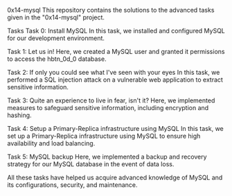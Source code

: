 0x14-mysql
This repository contains the solutions to the advanced tasks given in the "0x14-mysql" project.

Tasks
Task 0: Install MySQL
In this task, we installed and configured MySQL for our development environment.

Task 1: Let us in!
Here, we created a MySQL user and granted it permissions to access the hbtn_0d_0 database.

Task 2: If only you could see what I've seen with your eyes
In this task, we performed a SQL injection attack on a vulnerable web application to extract sensitive information.

Task 3: Quite an experience to live in fear, isn't it?
Here, we implemented measures to safeguard sensitive information, including encryption and hashing.

Task 4: Setup a Primary-Replica infrastructure using MySQL
In this task, we set up a Primary-Replica infrastructure using MySQL to ensure high availability and load balancing.

Task 5: MySQL backup
Here, we implemented a backup and recovery strategy for our MySQL database in the event of data loss.

All these tasks have helped us acquire advanced knowledge of MySQL and its configurations, security, and maintenance.

